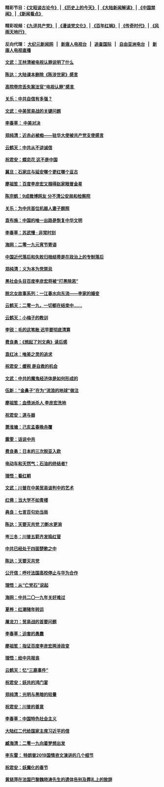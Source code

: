 #### 精彩节目：[《文昭谈古论今》](http://155.138.205.71/wenzhao) | [《历史上的今天》](http://155.138.205.71/today-in-history) | [《大陆新闻解读》](http://155.138.205.71/ntdtv-comedy) | [《中国禁闻》](http://155.138.205.71/ntdtv-news) | [《新闻看点》](http://155.138.205.71/news-insight) 

 #### 精彩视频：[《九评共产党》](http://155.138.205.71:10000/videos/jiuping) | [《漫谈党文化》](http://155.138.205.71:10000/videos/mtdwh) | [《百年红祸》](http://155.138.205.71:10000/videos/bnhh) | [《传奇时代》](http://155.138.205.71:10000/videos/legend) | [《风雨天地行》](http://155.138.205.71:10000/videos/fytdx) 

 #### 反向代理： [大纪元新闻网](http://155.138.205.71:10080/) &nbsp;&nbsp;|&nbsp;&nbsp; [新唐人电视台](http://155.138.205.71:8000/) &nbsp;&nbsp;|&nbsp;&nbsp; [追查国际](http://155.138.205.71:10010/) &nbsp;&nbsp;|&nbsp;&nbsp; [自由亚洲电台](http://155.138.205.71:9800/) &nbsp;&nbsp;|&nbsp;&nbsp; [新唐人电视直播](http://155.138.205.71/) 

#### [文武：王林清被电视认罪说明了什么](../pages/nsc993/n11067393.md?t=02241537) 

#### [陈达：大陆课本删除《陈涉世家》感言](../pages/nsc993/n11067375.md?t=02241537) 

#### [高院卷宗丢失案法官“电视认罪”感言 ](../pages/nsc993/n11067361.md?t=02241537) 

#### [关乐：中共自信有多强？](../pages/nsc993/n11067379.md?t=02241537) 

#### [文武：中美贸易战的关键问题](../pages/nsc993/n11065557.md?t=02241537) 

#### [李春草： 中美对决](../pages/nsc993/n11065537.md?t=02241537) 

#### [郑纯清：近赤必被痴——驻华大使被共产党支使感言](../pages/nsc993/n11065483.md?t=02241537) 

#### [云鹤天：中共从不讲诚信](../pages/nsc993/n11063425.md?t=02241537) 

#### [祝君安：蝶恋花  这不是中国](../pages/nsc993/n11063384.md?t=02241537) 

#### [冀旦：石家庄与延安哪个更红哪个亘古](../pages/nsc993/n11061823.md?t=02241537) 

#### [廖祖笙：百度李彦宏又掴得赵家眼冒金星](../pages/nsc993/n11061663.md?t=02241537) 

#### [陈宗鹤：9成微博网友 分不清公安局和检察院](../pages/nsc993/n11061221.md?t=02241537) 

#### [关乐：为中共首位机器人妻子题照](../pages/nsc993/n11059584.md?t=02241537) 

#### [袁布施：中国的唯一出路是恢复中华文明](../pages/nsc993/n11059626.md?t=02241537) 

#### [李春草：苏武慢 · 非常时刻](../pages/nsc993/n11059601.md?t=02241537) 

#### [海网：二零一九元宵节寄语](../pages/nsc993/n11059559.md?t=02241537) 

#### [中国近代落后和失败归根结蒂是在政治上的专制落后](../pages/nsc993/n11059492.md?t=02241537) 

#### [郑纯清：义为本为党禁忌](../pages/nsc993/n11059333.md?t=02241537) 

#### [黑社会头目百度李彦宏将被“打黑除恶”](../pages/nsc993/n11059139.md?t=02241537) 

#### [脱北女故事系列：一江春水向东流——李家的婚变](../pages/nsc993/n11058783.md?t=02241537) 

#### [云鹤天：二零一九，一切都在结束中……](../pages/nsc993/n11058695.md?t=02241537) 

#### [云鹤天：小梅子的教训](../pages/nsc993/n11058601.md?t=02241537) 

#### [李锐：毛的这笔账 迟早要彻底清算](../pages/nsc993/n11054514.md?t=02241537) 

#### [费良勇：《想起了刘文典》读后感](../pages/nsc993/n11054408.md?t=02241537) 

#### [袁红冰：唯美之灵的追求](../pages/nsc993/n11052800.md?t=02241537) 

#### [祝君安：缓税 是自救的机会](../pages/nsc993/n11052714.md?t=02241537) 

#### [文武：中共的魔鬼经济体是如何形成的](../pages/nsc993/n11051908.md?t=02241537) 

#### [伍新：“金鼻子”在为“流浪的地球”做注](../pages/nsc993/n11051603.md?t=02241537) 

#### [廖祖笙：血债派杀人 李彦宏洗地](../pages/nsc993/n11051397.md?t=02241537) 

#### [祝君安：道与器](../pages/nsc993/n11050653.md?t=02241537) 

#### [萧淮塘：己亥孟春晚舟覆](../pages/nsc993/n11050615.md?t=02241537) 

#### [露雯：话说中共](../pages/nsc993/n11050549.md?t=02241537) 

#### [费良勇：日本的三次脱亚入欧](../pages/nsc993/n11050067.md?t=02241537) 

#### [电动车和天然气：石油的终结者?](../pages/nsc993/n11047401.md?t=02241537) 

#### [理悟：看红朝](../pages/nsc993/n11047368.md?t=02241537) 

#### [文武：川普在中美贸易谈判中的艺术](../pages/nsc993/n11047216.md?t=02241537) 

#### [红佛：当大学不如青楼](../pages/nsc993/n11046910.md?t=02241537) 

#### [典良：七言百句劝当局](../pages/nsc993/n11046467.md?t=02241537) 

#### [陈达：天要灭共党 刀断水更淌](../pages/nsc993/n11045758.md?t=02241537) 

#### [岑三冬：川普五箭齐发捣红营](../pages/nsc993/n11045729.md?t=02241537) 

#### [中共已经处于四面楚歌之中](../pages/nsc993/n11044959.md?t=02241537) 

#### [陈达：天要灭共党](../pages/nsc993/n11043924.md?t=02241537) 

#### [公开信：呼吁法国高校停止与华为合作](../pages/nsc993/n11042967.md?t=02241537) 

#### [理悟：从“亡党石”说起](../pages/nsc993/n11042524.md?t=02241537) 

#### [海网：中共二〇一九年关好难过](../pages/nsc993/n11041415.md?t=02241537) 

#### [夏桦：红潮猪年转运](../pages/nsc993/n11041337.md?t=02241537) 

#### [屠龙刀：贸易战的首要问题](../pages/nsc993/n11040283.md?t=02241537) 

#### [李春草：迫害的愚蠢](../pages/nsc993/n11036601.md?t=02241537) 

#### [廖祖笙：指证百度李彦宏两涉政变](../pages/nsc993/n11036579.md?t=02241537) 

#### [理悟：给中共报丧](../pages/nsc993/n11036501.md?t=02241537) 

#### [云鹤天：忆“三鹿事件”](../pages/nsc993/n11036466.md?t=02241537) 

#### [祝君安：妖共的鸿门宴](../pages/nsc993/n11035387.md?t=02241537) 

#### [郑纯清：光明与黑暗的较量](../pages/nsc993/n11035337.md?t=02241537) 

#### [祝君安：川普的善意](../pages/nsc993/n11032077.md?t=02241537) 

#### [李春草：中国特色社会主义](../pages/nsc993/n11032132.md?t=02241537) 

#### [大陆红二代给国家主席习近平的信](../pages/nsc993/n11031995.md?t=02241537) 

#### [臧海清：二零一九向着梦想出发](../pages/nsc993/n11031959.md?t=02241537) 

#### [李东雷： 特朗普2019国情咨文演讲的几个细节](../pages/nsc993/n11031943.md?t=02241537) 

#### [祝君安：妖魔化的春节](../pages/nsc993/n11031747.md?t=02241537) 

#### [黄慈萍在法国巴黎魏晓涛先生的遗体告别及葬礼上的致辞](../pages/nsc993/n11031419.md?t=02241537) 

